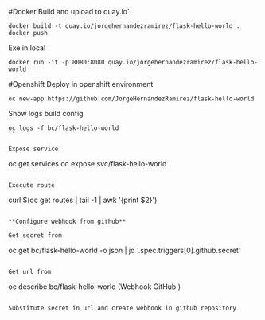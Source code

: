 #Docker
Build and upload to quay.io`
```
docker build -t quay.io/jorgehernandezramirez/flask-hello-world .
docker push
```

Exe in local
```
docker run -it -p 8080:8080 quay.io/jorgehernandezramirez/flask-hello-world
````

#Openshift
Deploy in openshift environment
```
oc new-app https://github.com/JorgeHernandezRamirez/flask-hello-world
```

Show logs build config
```
oc logs -f bc/flask-hello-world
``

Expose service
```
oc get services
oc expose svc/flask-hello-world
```

Execute route
```
curl $(oc get routes | tail -1 | awk '{print $2}')
```

**Configure webhook from github**

Get secret from
```
oc get bc/flask-hello-world -o json | jq '.spec.triggers[0].github.secret'
```

Get url from
```
oc describe bc/flask-hello-world   (Webhook GitHub:)
```

Substitute secret in url and create webhook in github repository

